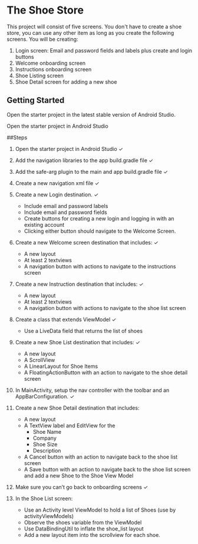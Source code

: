 # The Shoe Store

This project will consist of five screens. You don't have to create a shoe store, you can use any other item as long as you create the following screens. You will be creating:

1. Login screen: Email and password fields and labels plus create and login buttons
2. Welcome onboarding screen
3. Instructions onboarding screen
4. Shoe Listing screen
5. Shoe Detail screen for adding a new shoe

## Getting Started

Open the starter project in the latest stable version of Android Studio.

Open the starter project in Android Studio

##Steps

1. Open the starter project in Android Studio   ✓

2. Add the navigation libraries to the app build.gradle file    ✓

3. Add the safe-arg plugin to the main and app build.gradle file    ✓

4. Create a new navigation xml file ✓

5. Create a new Login destination.  ✓

   * Include email and password labels 

   - Include email and password fields
   - Create buttons for creating a new login and logging in with an existing account
   - Clicking either button should navigate to the Welcome Screen.

6. Create a new Welcome screen destination that includes:   ✓

   * A new layout
   * At least 2 textviews
   * A navigation button with actions to navigate to the instructions screen

7. Create a new Instruction destination that includes:  ✓

   * A new layout
   * At least 2 textviews
   * A navigation button with actions to navigate to the shoe list screen

8. Create a class that extends ViewModel    ✓

   *  Use a LiveData field that returns the list of shoes

9. Create a new Shoe List destination that includes:    ✓

   * A new layout
   * A ScrollView
   * A LinearLayout for Shoe Items
   * A FloatingActionButton with an action to navigate to the shoe detail screen

10. In MainActivity, setup the nav controller with the toolbar and an AppBarConfiguration.  ✓

11. Create a new Shoe Detail destination that includes:

    * A new layout
    * A TextView label and EditView for the
      * Shoe Name
      * Company
      * Shoe Size
      * Description
    * A Cancel button with an action to navigate back to the shoe list screen
    * A Save button with an action to navigate back to the shoe list screen and add a new Shoe to the Shoe View Model

12. Make sure you can’t go back to onboarding screens   ✓

13. In the Shoe List screen:

    * Use an Activity level ViewModel to hold a list of Shoes (use by activityViewModels)
    * Observe the shoes variable from the ViewModel
    * Use DataBindingUtil to inflate the shoe_list layout
    * Add a new layout item into the scrollview for each shoe.